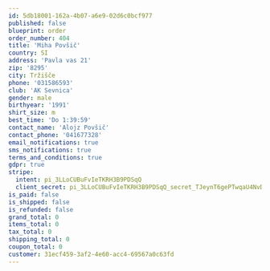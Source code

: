```yaml
---
id: 5db18001-162a-4b07-a6e9-02d6c0bcf977
published: false
blueprint: order
order_number: 404
title: 'Miha Povšič'
country: SI
address: 'Pavla vas 21'
zip: '8295'
city: Tržišče
phone: '031586593'
club: 'AK Sevnica'
gender: male
birthyear: '1991'
shirt_size: m
best_time: 'Do 1:39:59'
contact_name: 'Alojz Povšič'
contact_phone: '041677328'
email_notifications: true
sms_notifications: true
terms_and_conditions: true
gdpr: true
stripe:
  intent: pi_3LLoCUBuFvIeTKRH3B9PDSqQ
  client_secret: pi_3LLoCUBuFvIeTKRH3B9PDSqQ_secret_TJeynT6gePTwqaU4NvDW1Ch4w
is_paid: false
is_shipped: false
is_refunded: false
grand_total: 0
items_total: 0
tax_total: 0
shipping_total: 0
coupon_total: 0
customer: 31ecf459-3af2-4e60-acc4-69567a0c63fd
---
```

